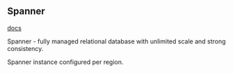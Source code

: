 Spanner
-

[docs](https://cloud.google.com/spanner/docs/apis)

Spanner - fully managed relational database with unlimited scale and strong consistency.

Spanner instance configured per region.
